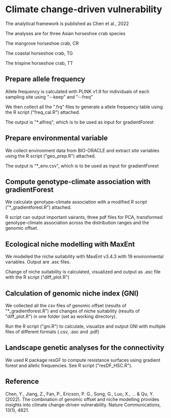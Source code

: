 # Climate change-driven vulnerability 

The analytical framework is published as Chen et al., 2022

The analyses are for three Asian horseshoe crab species 

The mangrove horseshoe crab, CR

The coastal horseshoe crab, TG

The trispine horseshoe crab, TT


## Prepare allele frequency 

Allele frequency is calculated with PLINK v1.9 for individuals of each sampling site using "--keep" and "--freq"

We then collect all the ".frq" files to generate a allele frequency table using the R script ("freq_cal.R") attached.

The output is "*.alfreq", which is to be used as input for gradientForest


## Prepare environmental variable 

We collect environment data from BIO-ORACLE and extract site variables using the R script ("geo_prep.R") attached.

The output is "*_env.csv", which is to be used as input for gradientForest


## Compute genotype-climate association with gradientForest 

We calculate genotype-climate association with a modified R script ("*_gradientforest.R") attached.

R script can output important vairants, three pdf files for PCA, transformed genotype-climate association across the distribution ranges and the genomic offset.


## Ecological niche modelling with MaxEnt

We modelled the niche suitability with MaxEnt v3.4.3 with 19 environmental variables. Output are .asc files. 

Change of niche suitability is calculated, visualized and output as .asc file with the R script ("diff_plot.R") 


## Calculation of genomic niche index (GNI)

We collected all the csv files of genomic offset (results of "*_gradientforest.R") and changes of niche suitability (results of "diff_plot.R") in one folder (set as working directory). 

Run the R script ("gni.R") to calculate, visualize and output GNI with multiple files of different formats (.csv, .asc and .pdf)  


## Landscape genetic analyses for the connectivity

We used R package resGF to compute resistance surfaces using gradient forest and allelic frequencies. See R script ("resDF_HSC.R"). 

## Reference 

Chen, Y., Jiang, Z., Fan, P., Ericson, P. G., Song, G., Luo, X., ... & Qu, Y. (2022). The combination of genomic offset and niche modelling provides insights into climate change-driven vulnerability. Nature Communications, 13(1), 4821.
